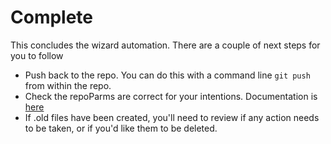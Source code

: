 # Complete

This concludes the wizard automation. There are a couple of next steps for you to follow

* Push back to the repo. You can do this with a command line `git push` from within the repo.
* Check the repoParms are correct for your intentions. Documentation is [here](https://github.com/ksandom/achel/blob/master/docs/programming/creatingARepositoryWithProfiles.md)
* If .old files have been created, you'll need to review if any action needs to be taken, or if you'd like them to be deleted.
